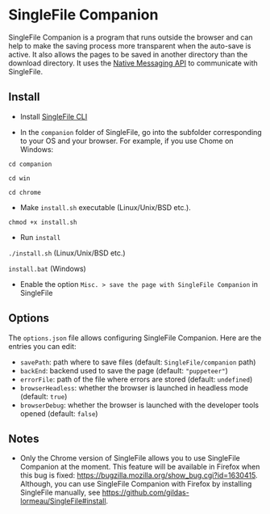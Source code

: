 # SingleFile Companion
SingleFile Companion is a program that runs outside the browser and can help to make the saving process more transparent when the auto-save is active. It also allows the pages to be saved in another directory than the download directory. It uses the [Native Messaging API](https://developer.mozilla.org/docs/Mozilla/Add-ons/WebExtensions/Native_messaging) to communicate with SingleFile.

## Install

 - Install [SingleFile CLI](https://github.com/gildas-lormeau/SingleFile/tree/master/cli)

 - In the `companion` folder of SingleFile, go into the subfolder corresponding to your OS and your browser. For example, if you use Chome on Windows:

`cd companion`

`cd win`

`cd chrome`

 - Make `install.sh` executable (Linux/Unix/BSD etc.).

`chmod +x install.sh`

 - Run `install`

`./install.sh` (Linux/Unix/BSD etc.)

`install.bat` (Windows)

 - Enable the option `Misc. > save the page with SingleFile Companion` in SingleFile

## Options

The `options.json` file allows configuring SingleFile Companion. Here are the entries you can edit:
 - `savePath`: path where to save files (default: `SingleFile/companion` path)
 - `backEnd`: backend used to save the page (default: `"puppeteer"`)
 - `errorFile`: path of the file where errors are stored (default: `undefined`)
 - `browserHeadless`: whether the browser is launched in headless mode (default: `true`)
 - `browserDebug`: whether the browser is launched with the developer tools opened (default: `false`)

## Notes

 - Only the Chrome version of SingleFile allows you to use SingleFile Companion at the moment. This feature will be available in Firefox when this bug is fixed: https://bugzilla.mozilla.org/show_bug.cgi?id=1630415. Although, you can use SingleFile Companion with Firefox by installing SingleFile manually, see https://github.com/gildas-lormeau/SingleFile#install.
